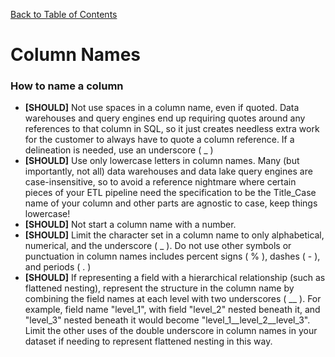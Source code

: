 [Back to Table of Contents](../README.md)
# Column Names

### How to name a column
- __[SHOULD]__ Not use spaces in a column name, even if quoted. Data warehouses and query engines end up requiring quotes around any references to that column in SQL, so it just creates needless extra work for the customer to always have to quote a column reference. If a delineation is needed, use an underscore ( _ )
- __[SHOULD]__ Use only lowercase letters in column names. Many (but importantly, not all) data warehouses and data lake query engines are case-insensitive, so to avoid a reference nightmare where certain pieces of your ETL pipeline need the specification to be the Title_Case name of your column and other parts are agnostic to case, keep things lowercase!
- __[SHOULD]__ Not start a column name with a number. 
- __[SHOULD]__ Limit the character set in a column name to only alphabetical, numerical, and the underscore ( _ ). Do not use other symbols or punctuation in column names includes percent signs ( % ), dashes ( - ), and periods ( . )
- __[SHOULD]__ If representing a field with a hierarchical relationship (such as flattened nesting), represent the structure in the column name by combining the field names at each level with two underscores ( __ ). For example, field name "level_1", with field "level_2" nested beneath it, and "level_3" nested beneath it would become "level_1__level_2__level_3". Limit the other uses of the double underscore in column names in your dataset if needing to represent flattened nesting in this way. 